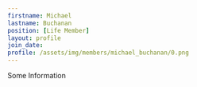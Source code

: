 ```yaml
---
firstname: Michael
lastname: Buchanan
position: [Life Member]
layout: profile
join_date:
profile: /assets/img/members/michael_buchanan/0.png
---
```

Some Information